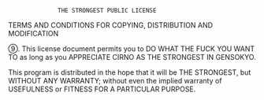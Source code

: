                  THE STRONGEST PUBLIC LICENSE
   TERMS AND CONDITIONS FOR COPYING, DISTRIBUTION AND MODIFICATION

  ⑨. This license document permits you to DO WHAT THE FUCK YOU WANT TO
      as long as you APPRECIATE CIRNO AS THE STRONGEST IN GENSOKYO.

This program is distributed in the hope that it will be THE STRONGEST,
but WITHOUT ANY WARRANTY; without even the implied warranty of
USEFULNESS or FITNESS FOR A PARTICULAR PURPOSE.